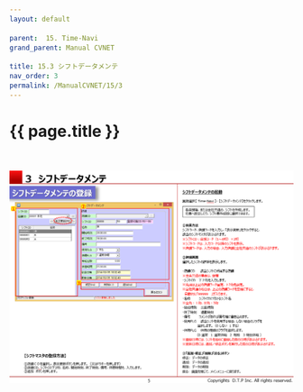 ```yaml
---
layout: default

parent:  15. Time-Navi
grand_parent: Manual CVNET

title: 15.3 シフトデータメンテ
nav_order: 3
permalink: /ManualCVNET/15/3
---
```


# {{ page.title }} <br/><br/>

<a href="/img/TimeNavi/TN6.PNG" target="_blank">
<img src="/img/TimeNavi/TN6.PNG" alt="login image"></a>
